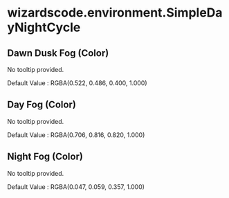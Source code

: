 # wizardscode.environment.SimpleDayNightCycle

## Dawn Dusk Fog (Color)

No tooltip provided.

Default Value     : RGBA(0.522, 0.486, 0.400, 1.000)


## Day Fog (Color)

No tooltip provided.

Default Value     : RGBA(0.706, 0.816, 0.820, 1.000)


## Night Fog (Color)

No tooltip provided.

Default Value     : RGBA(0.047, 0.059, 0.357, 1.000)

